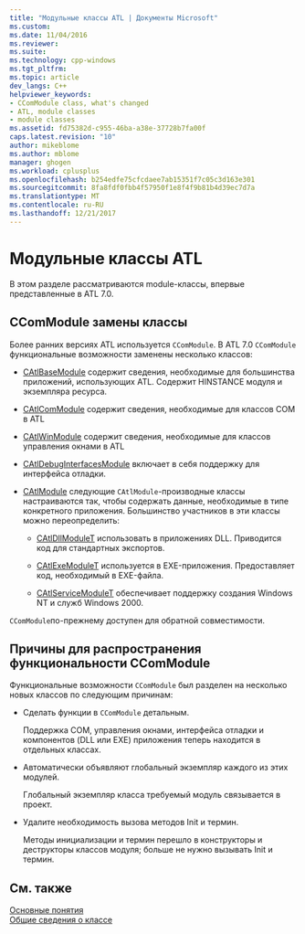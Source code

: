 ```yaml
---
title: "Модульные классы ATL | Документы Microsoft"
ms.custom: 
ms.date: 11/04/2016
ms.reviewer: 
ms.suite: 
ms.technology: cpp-windows
ms.tgt_pltfrm: 
ms.topic: article
dev_langs: C++
helpviewer_keywords:
- CComModule class, what's changed
- ATL, module classes
- module classes
ms.assetid: fd75382d-c955-46ba-a38e-37728b7fa00f
caps.latest.revision: "10"
author: mikeblome
ms.author: mblome
manager: ghogen
ms.workload: cplusplus
ms.openlocfilehash: b254edfe75cfcdaee7ab15351f7c05c3d163e301
ms.sourcegitcommit: 8fa8fdf0fbb4f57950f1e8f4f9b81b4d39ec7d7a
ms.translationtype: MT
ms.contentlocale: ru-RU
ms.lasthandoff: 12/21/2017
---
```

# <a name="atl-module-classes"></a>Модульные классы ATL
В этом разделе рассматриваются module-классы, впервые представленные в ATL 7.0.  
  
## <a name="ccommodule-replacement-classes"></a>CComModule замены классы  
 Более ранних версиях ATL используется `CComModule`. В ATL 7.0 `CComModule` функциональные возможности заменены несколько классов:  
  
-   [CAtlBaseModule](../atl/reference/catlbasemodule-class.md) содержит сведения, необходимые для большинства приложений, использующих ATL. Содержит HINSTANCE модуля и экземпляра ресурса.  
  
-   [CAtlComModule](../atl/reference/catlcommodule-class.md) содержит сведения, необходимые для классов COM в ATL  
  
-   [CAtlWinModule](../atl/reference/catlwinmodule-class.md) содержит сведения, необходимые для классов управления окнами в ATL  
  
-   [CAtlDebugInterfacesModule](../atl/reference/catldebuginterfacesmodule-class.md) включает в себя поддержку для интерфейса отладки.  
  
-   [CAtlModule](../atl/reference/catlmodule-class.md) следующие `CAtlModule`-производные классы настраиваются так, чтобы содержать данные, необходимые в типе конкретного приложения. Большинство участников в эти классы можно переопределить:  
  
    -   [CAtlDllModuleT](../atl/reference/catldllmodulet-class.md) использовать в приложениях DLL. Приводится код для стандартных экспортов.  
  
    -   [CAtlExeModuleT](../atl/reference/catlexemodulet-class.md) используется в EXE-приложения. Предоставляет код, необходимый в EXE-файла.  
  
    -   [CAtlServiceModuleT](../atl/reference/catlservicemodulet-class.md) обеспечивает поддержку создания Windows NT и служб Windows 2000.  
  
 `CComModule`по-прежнему доступен для обратной совместимости.  
  
## <a name="reasons-for-distributing-ccommodule-functionality"></a>Причины для распространения функциональности CComModule  
 Функциональные возможности `CComModule` был разделен на несколько новых классов по следующим причинам:  
  
-   Сделать функции в `CComModule` детальным.  
  
     Поддержка COM, управления окнами, интерфейса отладки и компонентов (DLL или EXE) приложения теперь находится в отдельных классах.  
  
-   Автоматически объявляют глобальный экземпляр каждого из этих модулей.  
  
     Глобальный экземпляр класса требуемый модуль связывается в проект.  
  
-   Удалите необходимость вызова методов Init и термин.  
  
     Методы инициализации и термин перешло в конструкторы и деструкторы классов модуля; больше не нужно вызывать Init и термин.  
  
## <a name="see-also"></a>См. также  
 [Основные понятия](../atl/active-template-library-atl-concepts.md)   
 [Общие сведения о классе](../atl/atl-class-overview.md)

